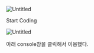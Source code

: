 ![Untitled](https://s3-us-west-2.amazonaws.com/secure.notion-static.com/41f533d0-8493-4b19-aeb7-b83215cf5a74/Untitled.png)

Start Coding

![Untitled](https://s3-us-west-2.amazonaws.com/secure.notion-static.com/36265553-6985-4448-8dfd-e7d4617e694e/Untitled.png)

아래 console창을 클릭해서 이용했다.
